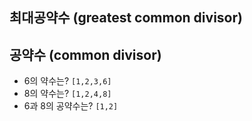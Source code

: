 ## 최대공약수 (greatest common divisor)

## 공약수 (common divisor)

* 6의 약수는? `[1,2,3,6]`
* 8의 약수는? `[1,2,4,8]`
* 6과 8의 공약수는? `[1,2]`
